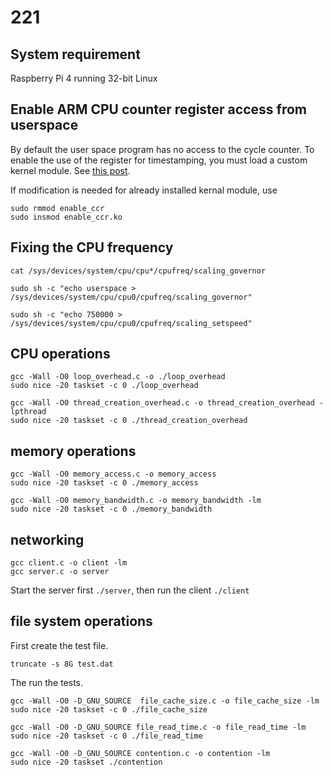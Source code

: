 # 221

## System requirement
Raspberry Pi 4 running 32-bit Linux

## Enable ARM CPU counter register access from userspace
By default the user space program has no access to the cycle counter. To enable the use of the register for timestamping, you must load a custom kernel module. See [this post](https://matthewarcus.wordpress.com/2018/01/27/using-the-cycle-counter-registers-on-the-raspberry-pi-3/).

If modification is needed for already installed kernal module, use
```
sudo rmmod enable_ccr
sudo insmod enable_ccr.ko
```

## Fixing the CPU frequency
```
cat /sys/devices/system/cpu/cpu*/cpufreq/scaling_governor

sudo sh -c "echo userspace > /sys/devices/system/cpu/cpu0/cpufreq/scaling_governor"

sudo sh -c "echo 750000 > /sys/devices/system/cpu/cpu0/cpufreq/scaling_setspeed"
```

## CPU operations

```
gcc -Wall -O0 loop_overhead.c -o ./loop_overhead
sudo nice -20 taskset -c 0 ./loop_overhead

gcc -Wall -O0 thread_creation_overhead.c -o thread_creation_overhead -lpthread
sudo nice -20 taskset -c 0 ./thread_creation_overhead

```

## memory operations
```
gcc -Wall -O0 memory_access.c -o memory_access
sudo nice -20 taskset -c 0 ./memory_access

gcc -Wall -O0 memory_bandwidth.c -o memory_bandwidth -lm
sudo nice -20 taskset -c 0 ./memory_bandwidth
```

## networking
```
gcc client.c -o client -lm
gcc server.c -o server
```
Start the server first `./server`, then run the client `./client`


## file system operations
First create the test file.
```
truncate -s 8G test.dat
```
The run the tests.
```
gcc -Wall -O0 -D_GNU_SOURCE  file_cache_size.c -o file_cache_size -lm
sudo nice -20 taskset -c 0 ./file_cache_size

gcc -Wall -O0 -D_GNU_SOURCE file_read_time.c -o file_read_time -lm
sudo nice -20 taskset -c 0 ./file_read_time

gcc -Wall -O0 -D_GNU_SOURCE contention.c -o contention -lm
sudo nice -20 taskset ./contention
```


